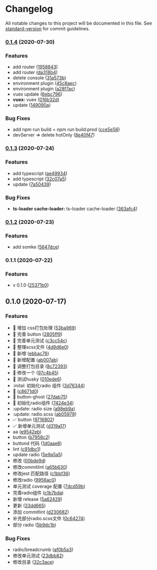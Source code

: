 # Changelog

All notable changes to this project will be documented in this file. See [standard-version](https://github.com/conventional-changelog/standard-version) for commit guidelines.

### [0.1.4](https://github.com/blackdous/template-sap/compare/v0.1.3...v0.1.4) (2020-07-30)


### Features

* add router ([1958843](https://github.com/blackdous/template-sap/commit/1958843ac8ab623ee086ee068ba067d266709fef))
* add router ([da318b4](https://github.com/blackdous/template-sap/commit/da318b4d6f0b864522c43f69f24ef4b1dfd98780))
* delete console ([31a573b](https://github.com/blackdous/template-sap/commit/31a573be448a9372b91e4e826b30d704a8611881))
* environment plugin ([45c8aec](https://github.com/blackdous/template-sap/commit/45c8aec084329bb33dca5dabc2bb92d7253a7241))
* environment plugin ([a28f7ac](https://github.com/blackdous/template-sap/commit/a28f7ac46fdf01531b9072f9d1682f6bfa6ddf11))
* vuex update ([6ebc796](https://github.com/blackdous/template-sap/commit/6ebc796e7ff84bf86c94ca595246d7344221d8db))
* **vuex:** vuex ([016b32d](https://github.com/blackdous/template-sap/commit/016b32d1f90b024ea11593c97c9d5023d72cf759))
* update ([149090a](https://github.com/blackdous/template-sap/commit/149090af68024faadce8293a12e0c0c300f3dd9f))


### Bug Fixes

* add npm run build = npm run build:prod ([cce5e56](https://github.com/blackdous/template-sap/commit/cce5e56151ddfdf9cf1d9340f2c0105e057ecb60))
* devServer => delete hotOnly ([8e40f47](https://github.com/blackdous/template-sap/commit/8e40f472264b6d293795187e41e571655f8d4b1f))

### [0.1.3](https://github.com/Braveheartforyou/vue-teamplete/compare/v0.1.2...v0.1.3) (2020-07-24)


### Features

* add typescript ([ae49934](https://github.com/Braveheartforyou/vue-teamplete/commit/ae4993439a4c3946acbbc5f11795d2f08f6ef7d8))
* add typescript ([32c07a5](https://github.com/Braveheartforyou/vue-teamplete/commit/32c07a5d008cade9c74c52a395291081a67e0ed7))
* update ([7a50439](https://github.com/Braveheartforyou/vue-teamplete/commit/7a50439e6270e55a15e836ae12eb301725cefb63))


### Bug Fixes

* **ts-loader cache-loader:** ts-loader cache-loader ([363afc4](https://github.com/Braveheartforyou/vue-teamplete/commit/363afc4329ae8ed9299a81d268a9eac6742189aa))

### [0.1.2](https://github.com/Braveheartforyou/vue-teamplete/compare/v0.1.1...v0.1.2) (2020-07-23)


### Features

* add somke ([5647dce](https://github.com/Braveheartforyou/vue-teamplete/commit/5647dce613c6fb7f0373c2907c3a0c53cf65d7e6))

### 0.1.1 (2020-07-22)


### Features

* v 0.1.0 ([25371b0](https://github.com/Braveheartforyou/vue-teamplete/commit/25371b03f2beab2f071511d23b660bfa1ef8382c))

## 0.1.0 (2020-07-17)


### Features

* :art: 增加 css打包处理 ([53ba969](https://github.com/Braveheartforyou/vue-teamplete/commit/53ba969db23f0893b8a30f5cca0116e93c6b973a))
* :art: 完善 button ([2805ff9](https://github.com/Braveheartforyou/vue-teamplete/commit/2805ff95b20ad34cb32606109a18a34fb419d530))
* :art: 完善单元测试 ([c3cc54c](https://github.com/Braveheartforyou/vue-teamplete/commit/c3cc54cf3927d2ee48e0acd707170d0f01e01132))
* :art: 整理scss文件 ([4d9d6e0](https://github.com/Braveheartforyou/vue-teamplete/commit/4d9d6e02dcc42ef50003528bc3a4a3cba685f99e))
* :art: 新增 ([ebbac76](https://github.com/Braveheartforyou/vue-teamplete/commit/ebbac7617fe3fa7be30bdb9cdbe7ee2c45e4c3b6))
* :art: 新增配置 ([ab007ab](https://github.com/Braveheartforyou/vue-teamplete/commit/ab007ab0c093b18f3f1965654bd29420496830db))
* :art: 调整打包目录 ([8c72393](https://github.com/Braveheartforyou/vue-teamplete/commit/8c72393784d9e66ddbcc44ca7f7030e1fa361400))
* :bug: 修改一个 ([97c4b45](https://github.com/Braveheartforyou/vue-teamplete/commit/97c4b45a70221d5c7f61edb5e34ed9eb05b66849))
* :bug: 测试husky ([010ede6](https://github.com/Braveheartforyou/vue-teamplete/commit/010ede66ac215e81bc7064183997d826ea796645))
* :inital: 初始化radio 组件 ([3d76344](https://github.com/Braveheartforyou/vue-teamplete/commit/3d76344bb4d91ebe1cf04d58160d8539603f38e1))
* :lipstick: ([c8671d0](https://github.com/Braveheartforyou/vue-teamplete/commit/c8671d0d4d2c932a96bd348e8024f42651d35feb))
* :lipstick: button-ghost ([27dab75](https://github.com/Braveheartforyou/vue-teamplete/commit/27dab75aea3b01ac62ef5704c29badb90c3ca415))
* :seedling: 初始化radio组件 ([7424e34](https://github.com/Braveheartforyou/vue-teamplete/commit/7424e348148a6f23aeed17e686f10df828dfd8b5))
* :update: radio size ([a98eb9a](https://github.com/Braveheartforyou/vue-teamplete/commit/a98eb9a042a1a4fd332e212c29f9475b9d0b6faa))
* :update: radio.scss ([ab05979](https://github.com/Braveheartforyou/vue-teamplete/commit/ab05979b56de560d75299c7be28ded9685f0d46a))
* :white_check_mark: button ([9716802](https://github.com/Braveheartforyou/vue-teamplete/commit/97168027bbc29417fce581ce4a6dbd550e8c0238))
* :white_check_mark: 新增单元测试 ([d319a17](https://github.com/Braveheartforyou/vue-teamplete/commit/d319a17291f37120d2a8967a6a7bae8ab6ade210))
* aa ([e9542eb](https://github.com/Braveheartforyou/vue-teamplete/commit/e9542eb6a29fb5e7050088c9987e6b49602f85af))
* button ([b7958c2](https://github.com/Braveheartforyou/vue-teamplete/commit/b7958c2ac60cad1fdebf48544429ed8240756388))
* buttond 代码 ([1d0aae8](https://github.com/Braveheartforyou/vue-teamplete/commit/1d0aae81698973412713f4da8a7b58d3e0d2809c))
* lint ([c91dbc1](https://github.com/Braveheartforyou/vue-teamplete/commit/c91dbc1406994c4aa8aad197e115909086b73ff3))
* update radio ([5e9a5a5](https://github.com/Braveheartforyou/vue-teamplete/commit/5e9a5a5e0869506871f2623f238c89f6a5b45d2c))
* 修改 ([00bde9d](https://github.com/Braveheartforyou/vue-teamplete/commit/00bde9dbcec13e74cffa04e26df57c27c71eb1f1))
* 修改commitlint ([a65b630](https://github.com/Braveheartforyou/vue-teamplete/commit/a65b63065d22a48ea1847cbbc270ce0bb9fc33d4))
* 修改jest 匹配路径 ([c1bbf36](https://github.com/Braveheartforyou/vue-teamplete/commit/c1bbf36e3a7d28ca55c4ec3397dd44f89bc05378))
* 修改radio ([9956ac0](https://github.com/Braveheartforyou/vue-teamplete/commit/9956ac06178f37a2b3a01d22a2431abaa59a9ae2))
* 单元测试 coverage 配置 ([7dcd59b](https://github.com/Braveheartforyou/vue-teamplete/commit/7dcd59bca08327303dd2741888f751240d5829f9))
* 完善radio组件 ([c1b7bda](https://github.com/Braveheartforyou/vue-teamplete/commit/c1b7bdaa56adf9d2b177be1c90ed6fa7de754b1e))
* 新增 release ([5a62429](https://github.com/Braveheartforyou/vue-teamplete/commit/5a62429ed6d719238473f30199de1da29504d0d5))
* 更新 ([33dd665](https://github.com/Braveheartforyou/vue-teamplete/commit/33dd6653fcce8ba7c1e06d478e78fa89573d6326))
* 添加 commitlint ([d230682](https://github.com/Braveheartforyou/vue-teamplete/commit/d2306820b85e514a49c538e859f62ce20ed0cbac))
* 补充部分radio.scss文件 ([0c64274](https://github.com/Braveheartforyou/vue-teamplete/commit/0c642748c06129b446d25f0a7c0ffb76658cdc2b))
* 部分 radio ([5b9dc1b](https://github.com/Braveheartforyou/vue-teamplete/commit/5b9dc1b5450c12f83302ff26a52bebb74939c5f0))


### Bug Fixes

* radio/breadcrumb ([af0b5a3](https://github.com/Braveheartforyou/vue-teamplete/commit/af0b5a360398e89762ba433c46c62f9660aa0133))
* 修改单元测试 ([23dbb82](https://github.com/Braveheartforyou/vue-teamplete/commit/23dbb82977d7b4613ec735bbaf1c24ea98c8e179))
* 修改目录 ([32c3ace](https://github.com/Braveheartforyou/vue-teamplete/commit/32c3ace46f89a7a37abe1615accc51a41f6dfb8e))
